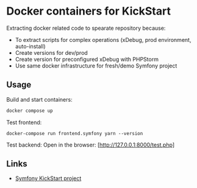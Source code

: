 Docker containers for KickStart
===============================

Extracting docker related code to spearate repository because:
 * To extract scripts for complex operations (xDebug, prod environment, auto-install)
 * Create versions for dev/prod
 * Create version for preconfigured xDebug with PHPStorm
 * Use same docker infrastructure for fresh/demo Symfony project

Usage
-----

Build and start containers:
```bash
docker compose up
```

Test frontend:
```
docker-compose run frontend.symfony yarn --version
```

Test backend:
Open in the browser: [http://127.0.0.1:8000/test.php]

 Links
 -----
 * [Symfony KickStart project](https://github.com/nfqakademija/kickstart)
